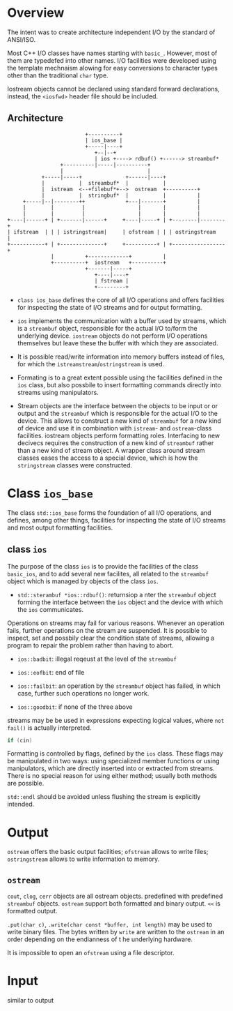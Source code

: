 # Overview

The intent was to create architecture independent I/O by the standard of ANSI/ISO.

Most C++ I/O classes have names starting with `basic_`. However, most of them are typedefed into other names. I/O facilities were developed using the template mechnaism alowing for easy conversions to character types other than the traditional `char` type.

Iostream objects cannot be declared using standard forward declarations, instead, the `<iosfwd>` header file should be included.

## Architecture

```
                         +----------+
                         | ios_base |
                         +-----|----+
                            +--|--+
                            | ios +----> rdbuf() +------> streambuf*
                 +----------|-----|----------+
                 |                           |
           +-----|-----+              +------|----+
           |           |  streambuf*  |           |
           |  istream  <--+filebuf*+-->  ostream  +----------+
           |           |  stringbuf*  |           |          |
     +-----|--|--------++             +---|-------+          |
     |        |         |                 |       |          |
     |        |         |                 |       |          |
+----|------+ | +-------|------+     +----|-----+ | +--------|--------+
| ifstream  | | | istringstream|     | ofstream | | | ostringstream   |
+-----------+ | +--------------+     +----------+ | +-----------------+
              |          +-------------+          |
              +----------+  iostream   +----------+
                         +-------|-----+
                            +----|----+
                            | fstream |
                            +---------+

```

- `class ios_base` defines the core of all I/O operations and offers facilities for inspecting the state of I/O streams and for output formatting.

- `ios` implements the communication with a buffer used by streams, which is a `streambuf` object, responsible for the actual I/O to/form the underlying device. `iostream` objects do not perform I/O operations themselves but leave these the buffer with which they are associated.

- It is possible read/write information into memory buffers instead of files, for which the `istreamstream`/`ostringstream` is used.

- Formating is to a great extent possible using the facilities defined in the `ios` class, but also possbile to insert formatting commands directly into streams using manipulators.

- Stream objects are the interface between the objects to be input or or output and the `streambuf` which is responsible for the actual I/O to the device. This allows to construct a new kind of `streambuf` for a new kind of device and use it in combination with `istream`- and `ostream`-class facilities. iostream objects perform formatting roles. Interfacing to new decivecs requires the construction of a new kind of `streambuf` rather than a new kind of stream object. A wrapper class around stream classes eases the access to a special device, which is how the `stringstream` classes were constructed.

# Class `ios_base`

The class `std::ios_base` forms the foundation of all I/O operations, and defines, among other things, facilities for inspecting the state of I/O streams and most output formatting facilities.

## class `ios`

The purpose of the class `ios` is to provide the facilities of the class `basic_ios`, and to add several new facilites, all related to
the `streambuf` object which is managed by objects of the class `ios`.

- `std::sterambuf *ios::rdbuf()`: returnsiop a nter the `streambuf` object forming the interface between the `ios` object and the device with which the `ios` communicates.

Operations on streams may fail for various reasons. Whenever an operation fails, further operations on the stream are suspended. It is possible to inspect, set and possbily clear the condition state of streams, allowing a program to repair the problem rather than having to abort.

- `ios::badbit`: illegal reqeust at the level of the `streambuf`

- `ios::eofbit`: end of file

- `ios::failbit`: an operation by the `streambuf` object has failed, in which case, further such operations no longer work.

- `ios::goodbit`: if none of the three above 

streams may be be used in expressions expecting logical values, where `not fail()` is actually interpreted.

```cpp
if (cin)
```

Formatting is controlled by flags, defined by the `ios` class. These flags may be manipulated in two ways: using specialized member functions or using manipulators, which are directly inserted into or extracted from streams. There is no special reason for using either method; usually both methods are possible.

`std::endl` should be avoided unless flushing the stream is explicitly intended.


# Output

`ostream` offers the basic output facilities; `ofstream` allows to write files; `ostringstream` allows to write information to memory. 

## `ostream`

`cout`, `clog`, `cerr` objects are all ostream objects. predefined with predefined `streambuf` objects. `ostream` support both formatted and binary output. `<<` is formatted output.

`.put(char c)`, `.write(char const *buffer, int length)` may be used to write binary files. The bytes written by `write` are written to the `ostream` in an order depending on the endianness of t he underlying hardware.


It is impossible to open an `ofstream` using a file descriptor.

# Input

similar to output

